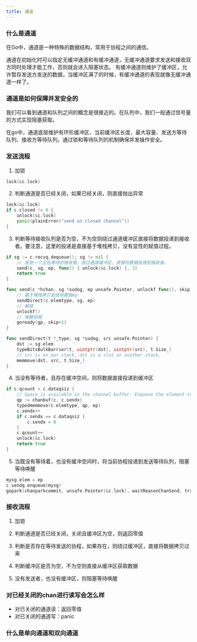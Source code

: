 ```yaml
---
title: 通道
---
```


### 什么是通道
在Go中，通道是一种特殊的数据结构，常用于协程之间的通信。

通道在初始化时可以指定无缓冲通道和有缓冲通道，无缓冲通道要求发送和接收双方同时处理才能工作，否则就会进入阻塞状态。
有缓冲通道则维护了缓冲区，允许暂存发送方发送的数据，当缓冲区满了的时候，有缓冲通道的表现就像无缓冲通道一样了。

### 通道是如何保障并发安全的
我们可以看到通道和队列之间的概念是很接近的。在队列中，我们一般通过信号量的方式实现阻塞获取。

在go中，通道底层维护有环形缓冲区、当前缓冲区长度、最大容量、发送方等待队列、接收方等待队列。通过锁和等待队列的机制确保并发操作安全。

### 发送流程
1. 加锁
```go
lock(&c.lock)
```

2. 判断通道是否已经关闭，如果已经关闭，则直接抛出异常
```go
lock(&c.lock)
if c.closed != 0 {
    unlock(&c.lock)
    panic(plainError("send on closed channel"))
}
```

3. 判断等待接收队列是否为空，不为空则绕过通道缓冲区直接将数据投递到接收者。要注意，这里的投递是直接基于堆栈拷贝，没有显性的赋值过程。
```go
if sg := c.recvq.dequeue(); sg != nil {
    // 发现一个正在等待的接收者。绕过通道缓冲区，直接将数据投递到接收者。
    send(c, sg, ep, func() { unlock(&c.lock) }, 3)
    return true
}
```
```go
func send(c *hchan, sg *sudog, ep unsafe.Pointer, unlockf func(), skip int) {
    // 基于堆栈拷贝到目标数据ep
	sendDirect(c.elemtype, sg, ep)
	// 解锁
	unlockf()
	// 唤醒协程
	goready(gp, skip+1)
}

func sendDirect(t *_type, sg *sudog, src unsafe.Pointer) {
	dst := sg.elem
	typeBitsBulkBarrier(t, uintptr(dst), uintptr(src), t.Size_)
	// src is on our stack, dst is a slot on another stack.
	memmove(dst, src, t.Size_)
}
```

4. 当没有等待者，且存在缓冲空间，则将数据直接投递到缓冲区
```go
if c.qcount < c.dataqsiz {
    // Space is available in the channel buffer. Enqueue the element to send.
    qp := chanbuf(c, c.sendx)
    typedmemmove(c.elemtype, qp, ep)
    c.sendx++
    if c.sendx == c.dataqsiz {
        c.sendx = 0
    }
    c.qcount++
    unlock(&c.lock)
    return true
}
```

5. 当既没有等待着，也没有缓冲空间时，将当前协程投递到发送等待队列，阻塞等待唤醒
```go
mysg.elem = ep
c.sendq.enqueue(mysg)
gopark(chanparkcommit, unsafe.Pointer(&c.lock), waitReasonChanSend, traceBlockChanSend, 2)
```

### 接收流程

1. 加锁

2. 判断通道是否已经关闭，关闭且缓冲区为空，则返回零值

3. 判断是否存在等待发送的协程，如果存在，则绕过缓冲区，直接将数据拷贝过来

4. 判断缓冲区是否为空，不为空则直接从缓冲区获取数据

5. 没有发送者，也没有缓冲区，则阻塞等待唤醒



### 对已经关闭的chan进行读写会怎么样
- 对已关闭的通道读：返回零值
- 对已关闭的通道写：panic

### 什么是单向通道和双向通道


